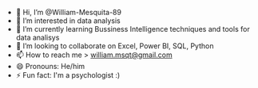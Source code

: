 - 👋 Hi, I’m @William-Mesquita-89
- 👀 I’m interested in data analysis
- 🌱 I’m currently learning Bussiness Intelligence techniques and tools for data analisys
- 💞️ I’m looking to collaborate on Excel, Power BI, SQL, Python
- 📫 How to reach me > william.msqt@gmail.com
- 😄 Pronouns: He/him
- ⚡ Fun fact: I'm a psychologist :)

<!---
William-Mesquita-89/William-Mesquita-89 is a ✨ special ✨ repository because its `README.md` (this file) appears on your GitHub profile.
You can click the Preview link to take a look at your changes.
--->

